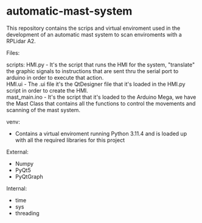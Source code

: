# automatic-mast-system

This repository contains the scrips and virtual enviroment used in the development of an automatic mast system to scan enviroments with a RPLidar A2.

Files:

scripts:
HMI.py - It's the script that runs the HMI for the system, "translate" the graphic signals to instructions that are sent thru the serial port to arduino in order to execute that action. <br />
HMI.ui - The .ui file it's the QtDesigner file that it's loaded in the HMI.py script in order to create the HMI.<br />
mast_main.ino - It's the script that it's loaded to the Arduino Mega, we have the Mast Class that contains all the functions to control the movements and scanning of the mast system.

venv:
- Contains a virtual enviroment running Python 3.11.4 and is loaded up with all the required libraries for this project

External:
- Numpy
- PyQt5
- PyQtGraph

Internal:
- time
- sys
- threading
